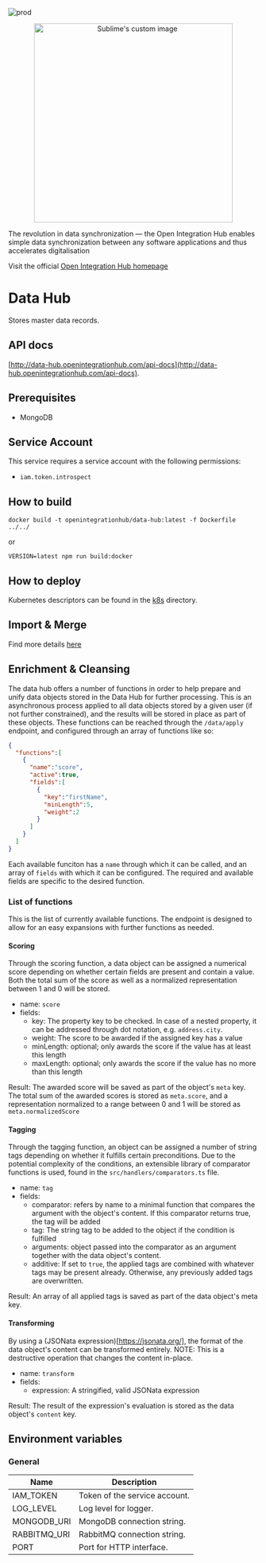 ![prod](https://img.shields.io/badge/Status-Production-brightgreen.svg)

<p align="center">
  <img src="https://github.com/openintegrationhub/openintegrationhub/blob/master/Assets/medium-oih-einzeilig-zentriert.jpg" alt="Sublime's custom image" width="400"/>
</p>

The revolution in data synchronization — the Open Integration Hub enables simple data synchronization between any software applications and thus accelerates digitalisation

Visit the official [Open Integration Hub homepage](https://www.openintegrationhub.org/)

# Data Hub

Stores master data records.

## API docs

[http://data-hub.openintegrationhub.com/api-docs](http://data-hub.openintegrationhub.com/api-docs).

## Prerequisites

- MongoDB

## Service Account

This service requires a service account with the following permissions:

- `iam.token.introspect`

## How to build

```docker
docker build -t openintegrationhub/data-hub:latest -f Dockerfile ../../
```

or

```npm
VERSION=latest npm run build:docker
```

## How to deploy

Kubernetes descriptors can be found in the [k8s](./k8s) directory.

## Import & Merge

Find more details [here](./src/minhash-poc/README.md)

## Enrichment & Cleansing

The data hub offers a number of functions in order to help prepare and unify data objects stored in the Data Hub for further processing. This is an asynchronous process applied to all data objects stored by a given user (if not further constrained), and the results will be stored in place as part of these objects. These functions can be reached through the `/data/apply` endpoint, and configured through an array of functions like so:

```json
{
  "functions":[
    {
      "name":"score",
      "active":true,
      "fields":[
        {
          "key":"firstName",
          "minLength":5,
          "weight":2
        }
      ]
    }
  ]
}
```

Each available funciton has a `name` through which it can be called, and an array of `fields` with which it can be configured. The required and available fields are specific to the desired function.

### List of functions
This is the list of currently available functions. The endpoint is designed to allow for an easy expansions with further functions as needed.

#### Scoring

Through the scoring function, a data object can be assigned a numerical score depending on whether certain fields are present and contain a value. Both the total sum of the score as well as a normalized representation between 1 and 0 will be stored.

- name: `score`
- fields:
    - key: The property key to be checked. In case of a nested property, it can be addressed through dot notation, e.g. `address.city`.
    - weight: The score to be awarded if the assigned key has a value
    - minLength: optional; only awards the score if the value has at least this length
    - maxLength: optional; only awards the score if the value has no more than this length

Result: The awarded score will be saved as part of the object's `meta` key. The total sum of the awarded scores is stored as `meta.score`, and a representation normalized to a range between 0 and 1 will be stored as `meta.normalizedScore`


#### Tagging

Through the tagging function, an object can be assigned a number of string tags depending on whether it fulfills certain preconditions. Due to the potential complexity of the conditions, an extensible library of comparator functions is used, found in the `src/handlers/comparators.ts` file.

- name: `tag`
- fields:
    - comparator: refers by name to a minimal function that compares the argument with the object's content. If this comparator returns true, the tag will be added
    - tag: The string tag to be added to the object if the condition is fulfilled
    - arguments: object passed into the comparator as an argument together with the data object's content.
    - additive: If set to `true`, the applied tags are combined with whatever tags may be present already. Otherwise, any previously added tags are overwritten.

Result: An array of all applied tags is saved as part of the data object's meta key.

#### Transforming

By using a (JSONata expression)[https://jsonata.org/], the format of the data object's content can be transformed entirely. NOTE: This is a destructive operation that changes the content in-place.

- name: `transform`
- fields:
    - expression: A stringified, valid JSONata expression

Result: The result of the expression's evaluation is stored as the data object's `content` key.



## Environment variables

### General

| Name         | Description                   |
| ------------ | ----------------------------- |
| IAM_TOKEN    | Token of the service account. |
| LOG_LEVEL    | Log level for logger.         |
| MONGODB_URI  | MongoDB connection string.    |
| RABBITMQ_URI | RabbitMQ connection string.   |
| PORT         | Port for HTTP interface.      |
